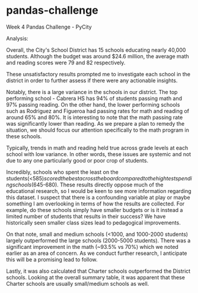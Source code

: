 # pandas-challenge
Week 4 Pandas Challenge - PyCity

Analysis:

Overall, the City's School District has 15 schools educating nearly 40,000 students. Although the budget was around $24.6 million, the average math and reading scores were 79 and 82 respectively.

These unsatisfactory results prompted me to investigate each school in the district in order to further assess if there were any actionable insights.

Notably, there is a large variance in the schools in our district. The top performing school - Cabrera HS has 94% of students passing math and 97% passing reading. On the other hand, the lower performing schools such as Rodriguez and Figueroa had passing rates for math and reading of around 65% and 80%. It is interesting to note that the math passing rate was significantly lower than reading. As we prepare a plan to remedy the situation, we should focus our attention specifically to the math program in these schools.

Typically, trends in math and reading held true across grade levels at each school with low variance. In other words, these issues are systemic and not due to any one particularly good or poor crop of students.

Incredibly, schools who spent the least on the students(<$585) scored the best across the board compared to the hightest spending schools ($645-680). These results directly oppose much of the educational research, so I would be keen to see more information regarding this dataset. I suspect that there is a confounding variable at play or maybe something I am overlooking in terms of how the results are collected. For example, do these schools simply have smaller budgets or is it instead a limited number of students that results in their success? We have historically seen smaller class sizes lead to pedagogical improvements.

On that note, small and medium schools (<1000, and 1000-2000 students) largely outperformed the large schools (2000-5000 students). There was a significant improvement in the math (~93.5% vs 70%) which we noted earlier as an area of concern. As we conduct further research, I anticipate this will be a promising lead to follow.

Lastly, it was also calculated that Charter schools outperformed the District schools. Looking at the overall summary table, it was apparent that these Charter schools are usually small/medium schools as well.

